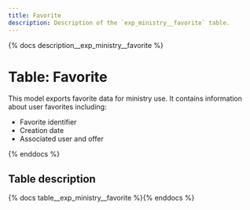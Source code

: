 ```yaml
---
title: Favorite
description: Description of the `exp_ministry__favorite` table.
---
```


{% docs description__exp_ministry__favorite %}

# Table: Favorite

This model exports favorite data for ministry use.
It contains information about user favorites including:
- Favorite identifier
- Creation date
- Associated user and offer

{% enddocs %}

## Table description

{% docs table__exp_ministry__favorite %}{% enddocs %}
